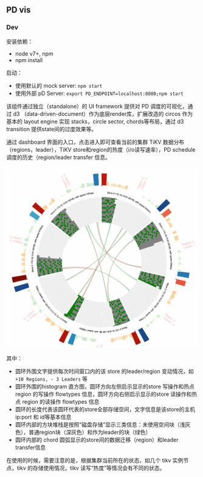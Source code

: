 ## PD vis

### Dev

安装依赖：

- node v7+, npm
- npm install

启动：

- 使用默认的 mock server: `npm start`
- 使用外部 pD Server: `export PD_ENDPOINT=localhost:8080;npm start`


该组件通过独立（standalone）的 UI framework 提供对 PD 调度的可视化，通过 d3 （data-driven-document）作为底层render库，扩展改造的 circos 作为基本的 layout engine 实现 stacks，circle sector, chords等布局，通过 d3 transition 提供state间的过度效果等。

通过 dashboard 界面的入口，点击进入即可查看当前的集群 TiKV 数据分布（regions，leader），TiKV store和region的热度（i/o读写速率），PD schedule 调度的历史（region/leader transfer 信息。

![](./demo.gif)

其中：

- 圆环外围文字提供每次时间窗口内的该 store 的leader/region 变动情况，如 `+10 Regions, - 3 Leaders` 等
- 圆环外围的histogram 直方图，圆环方向左侧启示显示的store 写操作和热点 region 的写操作 flowtypes 信息，圆环方向右侧启示显示的store 读操作和热点 region 的读操作 flowtypes 信息
- 圆环的长度代表该圆环代表的store全部存储空间，文字信息是该store的主机 ip:port 和 id等基本信息
- 圆环内部的方块堆栈是按照“磁盘存储”显示三类信息：未使用空间块（浅灰色），普通region块（深灰色）和作为leader的块（绿色）
- 圆环内部的 chord 圆弧显示的store间的数据迁移（region）和leader transfer信息

在使用的时候，需要注意的是，根据集群当前所在的状态，如几个 tikv 实例节点，tikv 的存储使用情况，tikv 读写“热度”等情况会有不同的状态。
